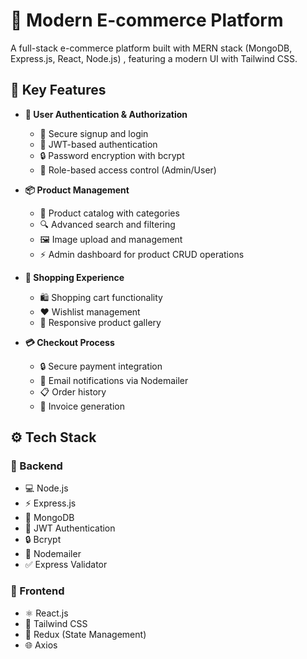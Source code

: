 # 🏪 Modern E-commerce Platform

A full-stack e-commerce platform built with MERN stack (MongoDB, Express.js, React, Node.js) , featuring a modern UI with Tailwind CSS.

## 🌟 Key Features

- **👤 User Authentication & Authorization**
  - 🔐 Secure signup and login
  - 🎫 JWT-based authentication
  - 🔒 Password encryption with bcrypt
  - 👮 Role-based access control (Admin/User)

- **📦 Product Management**
  - 📑 Product catalog with categories
  - 🔍 Advanced search and filtering
  - 🖼️ Image upload and management
  - ⚡ Admin dashboard for product CRUD operations

- **🛒 Shopping Experience**
  - 🛍️ Shopping cart functionality
  - ❤️ Wishlist management
  - 📱 Responsive product gallery

- **💳 Checkout Process**
  - 🔒 Secure payment integration
  - 📧 Email notifications via Nodemailer
  - 📋 Order history
  - 📄 Invoice generation

## ⚙️ Tech Stack

### 🔹 Backend
- 💻 Node.js
- ⚡ Express.js
- 🍃 MongoDB
- 🔑 JWT Authentication
- 🔒 Bcrypt
- 📨 Nodemailer
- ✅ Express Validator

### 🔹 Frontend
- ⚛️ React.js
- 🎨 Tailwind CSS
- 🔄 Redux (State Management)
- 🌐 Axios
